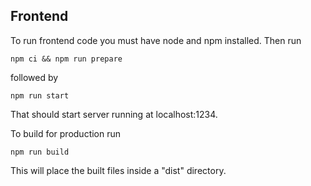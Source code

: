 ## Frontend

To run frontend code you must have node and npm installed. Then run

``` shell
npm ci && npm run prepare
```

followed by

``` shell
npm run start
```

That should start server running at localhost:1234.

To build for production run

``` shell
npm run build
```

This will place the built files inside a "dist" directory.